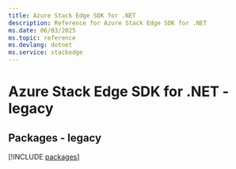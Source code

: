 ```yaml
---
title: Azure Stack Edge SDK for .NET
description: Reference for Azure Stack Edge SDK for .NET
ms.date: 06/03/2025
ms.topic: reference
ms.devlang: dotnet
ms.service: stackedge
---
```

# Azure Stack Edge SDK for .NET - legacy
## Packages - legacy
[!INCLUDE [packages](stack-edge-index.md)]